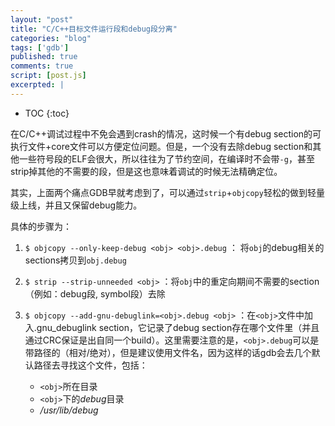 ```yaml
---
layout: "post"
title: "C/C++目标文件运行段和debug段分离"
categories: "blog"
tags: ['gdb']
published: true
comments: true
script: [post.js]
excerpted: |
---
```


* TOC
{:toc}

在C/C++调试过程中不免会遇到crash的情况，这时候一个有debug section的可执行文件+core文件可以方便定位问题。但是，一个没有去除debug section和其他一些符号段的ELF会很大，所以往往为了节约空间，在编译时不会带`-g`，甚至strip掉其他的不需要的段，但是这也意味着调试的时候无法精确定位。

其实，上面两个痛点GDB早就考虑到了，可以通过`strip`+`objcopy`轻松的做到轻量级上线，并且又保留debug能力。

具体的步骤为：

1. `$ objcopy --only-keep-debug <obj> <obj>.debug` ： 将`obj`的debug相关的sections拷贝到`obj.debug`
2. `$ strip --strip-unneeded <obj>` ：将`obj`中的重定向期间不需要的section（例如：debug段, symbol段）去除
3. `$ objcopy --add-gnu-debuglink=<obj>.debug <obj>` ：在`<obj>`文件中加入.gnu_debuglink section，它记录了debug section存在哪个文件里（并且通过CRC保证是出自同一个build）。这里需要注意的是，`<obj>.debug`可以是带路径的（相对/绝对），但是建议使用文件名，因为这样的话gdb会去几个默认路径去寻找这个文件，包括：

    - `<obj>`所在目录
    - `<obj>`下的*debug*目录
    - */usr/lib/debug*
